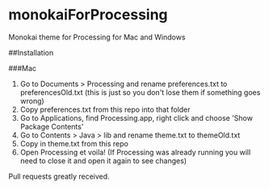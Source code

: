 # monokaiForProcessing
Monokai theme for Processing for Mac and Windows

##Installation

###Mac

1. Go to Documents > Processing and rename preferences.txt to preferencesOld.txt (this is just so you don't lose them if something goes wrong)
2. Copy preferences.txt from this repo into that folder
3. Go to Applications, find Processing.app, right click and choose 'Show Package Contents'
4. Go to Contents > Java > lib and rename theme.txt to themeOld.txt
5. Copy in theme.txt from this repo
6. Open Processing et voila! (If Processing was already running you will need to close it and open it again to see changes)

Pull requests greatly received.
